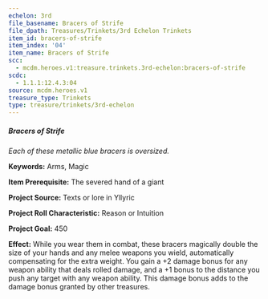 ```yaml
---
echelon: 3rd
file_basename: Bracers of Strife
file_dpath: Treasures/Trinkets/3rd Echelon Trinkets
item_id: bracers-of-strife
item_index: '04'
item_name: Bracers of Strife
scc:
  - mcdm.heroes.v1:treasure.trinkets.3rd-echelon:bracers-of-strife
scdc:
  - 1.1.1:12.4.3:04
source: mcdm.heroes.v1
treasure_type: Trinkets
type: treasure/trinkets/3rd-echelon
---
```


##### Bracers of Strife

*Each of these metallic blue bracers is oversized.*

**Keywords:** Arms, Magic

**Item Prerequisite:** The severed hand of a giant

**Project Source:** Texts or lore in Yllyric

**Project Roll Characteristic:** Reason or Intuition

**Project Goal:** 450

**Effect:** While you wear them in combat, these bracers magically double the size of your hands and any melee weapons you wield, automatically compensating for the extra weight. You gain a +2 damage bonus for any weapon ability that deals rolled damage, and a +1 bonus to the distance you push any target with any weapon ability. This damage bonus adds to the damage bonus granted by other treasures.
